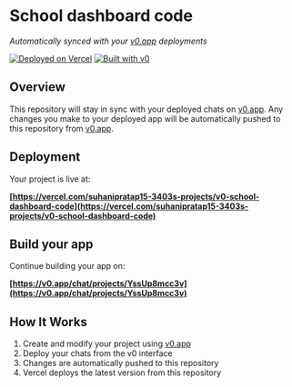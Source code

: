 # School dashboard code

*Automatically synced with your [v0.app](https://v0.app) deployments*

[![Deployed on Vercel](https://img.shields.io/badge/Deployed%20on-Vercel-black?style=for-the-badge&logo=vercel)](https://vercel.com/suhanipratap15-3403s-projects/v0-school-dashboard-code)
[![Built with v0](https://img.shields.io/badge/Built%20with-v0.app-black?style=for-the-badge)](https://v0.app/chat/projects/YssUp8mcc3v)

## Overview

This repository will stay in sync with your deployed chats on [v0.app](https://v0.app).
Any changes you make to your deployed app will be automatically pushed to this repository from [v0.app](https://v0.app).

## Deployment

Your project is live at:

**[https://vercel.com/suhanipratap15-3403s-projects/v0-school-dashboard-code](https://vercel.com/suhanipratap15-3403s-projects/v0-school-dashboard-code)**

## Build your app

Continue building your app on:

**[https://v0.app/chat/projects/YssUp8mcc3v](https://v0.app/chat/projects/YssUp8mcc3v)**

## How It Works

1. Create and modify your project using [v0.app](https://v0.app)
2. Deploy your chats from the v0 interface
3. Changes are automatically pushed to this repository
4. Vercel deploys the latest version from this repository
